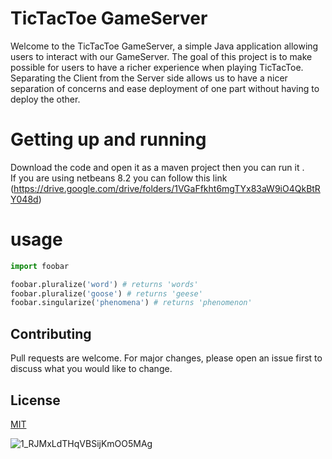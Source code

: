 # TicTacToe GameServer 
Welcome to the TicTacToe GameServer, a simple Java application allowing users to interact with our GameServer. The goal of this project is to make possible for users to have a richer experience when playing TicTacToe. Separating the Client from the Server side allows us to have a nicer separation of concerns and ease deployment of one part without having to deploy the other.
# Getting up and running
  Download the code and  open it as a maven project then you can run it .                                                                                                           
  If you are using netbeans 8.2 you can follow this link (https://drive.google.com/drive/folders/1VGaFfkht6mgTYx83aW9iO4QkBtRY048d)
# usage 

```python
import foobar

foobar.pluralize('word') # returns 'words'
foobar.pluralize('goose') # returns 'geese'
foobar.singularize('phenomena') # returns 'phenomenon'
```
## Contributing
Pull requests are welcome. For major changes, please open an issue first to discuss 
what you would like to change.

## License
[MIT](https://choosealicense.com/licenses/mit/)

![1_RJMxLdTHqVBSijKmOO5MAg](https://user-images.githubusercontent.com/76208889/102707342-c7d9b180-42a2-11eb-8a74-4b092c3badee.jpeg)

